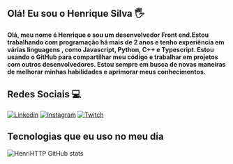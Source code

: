 ## Olá! Eu sou o Henrique Silva 🖐️

#### Olá, meu nome é Henrique e sou um desenvolvedor Front end.Estou trabalhando com programação há mais de 2 anos e tenho experiência em várias linguagens , como Javascript, Python, C++ e Typescript. Estou usando o GitHub para compartilhar meu código e trabalhar em projetos com outros desenvolvedores. Estou sempre em busca de novas maneiras de melhorar minhas habilidades e aprimorar meus conhecimentos.

## Redes Sociais  💻 
[![Linkedin](https://img.shields.io/badge/LinkedIn-0077B5?style=for-the-badge&logo=linkedin&logoColor=white)](https://www.linkedin.com/in/henrique-s-da-silva-3115b1228/) [![Instagram](https://img.shields.io/badge/Instagram-E4405F?style=for-the-badge&logo=instagram&logoColor=white)](https://www.instagram.com/vonstrauss_/) [![Twitch](https://img.shields.io/badge/Twitch-9146FF?style=for-the-badge&logo=twitch&logoColor=white)](https://www.twitch.tv/lolis_trade)

## Tecnologias que eu uso no meu dia


![HenriHTTP GitHub stats](https://github-readme-stats.vercel.app/api?username=HenriHTTP&show_icons=true&theme=dracula&count_private=true)

